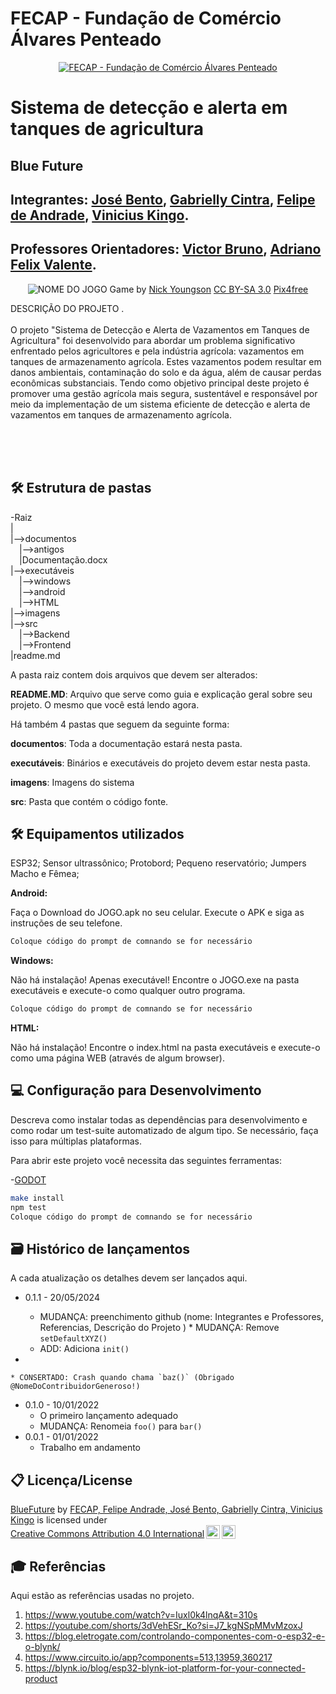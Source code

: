# FECAP - Fundação de Comércio Álvares Penteado

<p align="center">
<a href= "https://www.fecap.br/"><img src="https://encrypted-tbn0.gstatic.com/images?q=tbn:ANd9GcRhZPrRa89Kma0ZZogxm0pi-tCn_TLKeHGVxywp-LXAFGR3B1DPouAJYHgKZGV0XTEf4AE&usqp=CAU" alt="FECAP - Fundação de Comércio Álvares Penteado" border="0"></a>
</p>

# Sistema de detecção e alerta em tanques de agricultura

## Blue Future

## Integrantes: <a href="https://www.linkedin.com/in/jos%C3%A9-almeida-80063a256/">José Bento</a>, <a href="https://www.linkedin.com/in/gabrielly-cintra/">Gabrielly Cintra</a>, <a href="https://www.linkedin.com/in/felipe-andradet/">Felipe de Andrade</a>, <a href="https://www.linkedin.com/in/vinicius-kingo-1b769030a/">Vinicius Kingo</a>.

## Professores Orientadores: <a href="https://www.linkedin.com/in/victorbarq/">Victor Bruno</a>, <a href="https://www.linkedin.com/in/adriano-valente-534576135/"> Adriano Felix Valente</a>.
 
<p align="center">
<img src="https://pix4free.org/assets/library/2021-01-20/originals/game.jpg" alt="NOME DO JOGO" border="0">
  Game by <a href="http://www.nyphotographic.com/">Nick Youngson</a> <a rel="license" href="https://creativecommons.org/licenses/by-sa/3.0/">CC BY-SA 3.0</a> <a href="http://pix4free.org/">Pix4free</a>
</p>


DESCRIÇÃO DO PROJETO
.
<br><br>
O projeto "Sistema de Detecção e Alerta de Vazamentos em Tanques de Agricultura" foi
desenvolvido para abordar um problema significativo enfrentado pelos agricultores e pela
indústria agrícola: vazamentos em tanques de armazenamento agrícola. Estes vazamentos
podem resultar em danos ambientais, contaminação do solo e da água, além de causar
perdas econômicas substanciais. Tendo como objetivo principal deste projeto é promover
uma gestão agrícola mais segura, sustentável e responsável por meio da implementação de
um sistema eficiente de detecção e alerta de vazamentos em tanques de armazenamento
agrícola.
<br><br>

<br><br>

## 🛠 Estrutura de pastas

-Raiz<br>
|<br>
|-->documentos<br>
  &emsp;|-->antigos<br>
  &emsp;|Documentação.docx<br>
|-->executáveis<br>
  &emsp;|-->windows<br>
  &emsp;|-->android<br>
  &emsp;|-->HTML<br>
|-->imagens<br>
|-->src<br>
  &emsp;|-->Backend<br>
  &emsp;|-->Frontend<br>
|readme.md<br>

A pasta raiz contem dois arquivos que devem ser alterados:

<b>README.MD</b>: Arquivo que serve como guia e explicação geral sobre seu projeto. O mesmo que você está lendo agora.

Há também 4 pastas que seguem da seguinte forma:

<b>documentos</b>: Toda a documentação estará nesta pasta.

<b>executáveis</b>: Binários e executáveis do projeto devem estar nesta pasta.

<b>imagens</b>: Imagens do sistema

<b>src</b>: Pasta que contém o código fonte.

## 🛠 Equipamentos utilizados

ESP32;
Sensor ultrassônico;
Protobord;
Pequeno reservatório;
Jumpers Macho e Fêmea;

<b>Android:</b>

Faça o Download do JOGO.apk no seu celular.
Execute o APK e siga as instruções de seu telefone.

```sh
Coloque código do prompt de comnando se for necessário
```

<b>Windows:</b>

Não há instalação! Apenas executável!
Encontre o JOGO.exe na pasta executáveis e execute-o como qualquer outro programa.

```sh
Coloque código do prompt de comnando se for necessário
```

<b>HTML:</b>

Não há instalação!
Encontre o index.html na pasta executáveis e execute-o como uma página WEB (através de algum browser).

## 💻 Configuração para Desenvolvimento

Descreva como instalar todas as dependências para desenvolvimento e como rodar um test-suite automatizado de algum tipo. Se necessário, faça isso para múltiplas plataformas.

Para abrir este projeto você necessita das seguintes ferramentas:

-<a href="https://godotengine.org/download">GODOT</a>

```sh
make install
npm test
Coloque código do prompt de comnando se for necessário
```

## 🗃 Histórico de lançamentos

A cada atualização os detalhes devem ser lançados aqui.

* 0.1.1 - 20/05/2024
    * MUDANÇA: preenchimento github (nome: Integrantes e Professores, Referencias, Descrição do Projeto )    * MUDANÇA: Remove `setDefaultXYZ()`
    * ADD: Adiciona `init()`
 
* 

    * CONSERTADO: Crash quando chama `baz()` (Obrigado @NomeDoContribuidorGeneroso!)
* 0.1.0 - 10/01/2022
    * O primeiro lançamento adequado
    * MUDANÇA: Renomeia `foo()` para `bar()`
* 0.0.1 - 01/01/2022
    * Trabalho em andamento

## 📋 Licença/License

<p xmlns:cc="http://creativecommons.org/ns#" xmlns:dct="http://purl.org/dc/terms/"><a property="dct:title" rel="cc:attributionURL" href="https://github.com/orgs/2024-1-NADS1-A/teams/grupo4/members">BlueFuture</a> by <a rel="cc:attributionURL dct:creator" property="cc:attributionName" href="https://github.com/orgs/2024-1-NADS1-A/teams/grupo4/members">FECAP, Felipe Andrade, José Bento, Gabrielly Cintra, Vinicius Kingo</a> is licensed under <a href="https://creativecommons.org/licenses/by/4.0/?ref=chooser-v1" target="_blank" rel="license noopener noreferrer" style="display:inline-block;">Creative Commons Attribution 4.0 International<img style="height:22px!important;margin-left:3px;vertical-align:text-bottom;" src="https://mirrors.creativecommons.org/presskit/icons/cc.svg?ref=chooser-v1" alt=""><img style="height:22px!important;margin-left:3px;vertical-align:text-bottom;" src="https://mirrors.creativecommons.org/presskit/icons/by.svg?ref=chooser-v1" alt=""></a></p>

## 🎓 Referências

Aqui estão as referências usadas no projeto.

1. <https://www.youtube.com/watch?v=Iuxl0k4lnqA&t=310s>
2. <https://youtube.com/shorts/3dVehESr_Ko?si=J7_kgNSpMMvMzoxJ>
3. <https://blog.eletrogate.com/controlando-componentes-com-o-esp32-e-o-blynk/>
4. <https://www.circuito.io/app?components=513,13959,360217>
5. <https://blynk.io/blog/esp32-blynk-iot-platform-for-your-connected-product>
